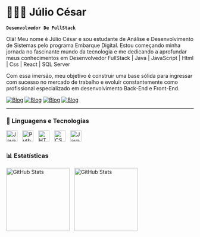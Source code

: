 # 🧑🏻‍💻 Júlio César

**`Desenvolvedor De FullStack`**

Olá!
Meu nome é Júlio César e sou estudante de Análise e Desenvolvimento de Sistemas pelo programa Embarque Digital. Estou começando minha jornada no fascinante mundo da tecnologia e me dedicando a aprofundar meus conhecimentos em Desenvolvedor FullStack | Java | JavaScript | Html | Css | React | SQL Server

Com essa imersão, meu objetivo é construir uma base sólida para ingressar com sucesso no mercado de trabalho e evoluir constantemente como profissional especializado em desenvolvimento Back-End e Front-End.

[![Blog](https://img.shields.io/badge/GitHub-100000?style=for-the-badge&logo=github&logoColor=white)](https://github.com/JulioC3sarDev)
[![Blog](https://img.shields.io/badge/LinkedIn-0077B5?style=for-the-badge&logo=linkedin&logoColor=white)](https://www.linkedin.com/in/j%C3%BAlioc%C3%A9sarlk/)
[![Blog](https://img.shields.io/badge/Gmail-D14836?style=for-the-badge&logo=gmail&logoColor=white)](https://criarmeulink.com.br/u/1740886674)
[![Blog](https://img.shields.io/badge/linktree-39E09B?style=for-the-badge&logo=linktree&logoColor=white)](https://linktr.ee/JulioC3sar)

---

### 🤖 Linguagens e Tecnologias

<img 
    align="left" 
    alt="Java"
    title="Java" 
    width="30px" 
    style="padding-right: 10px;" 
    src="https://camo.githubusercontent.com/0d4b500c99671bf83bcb747e4f25f3da28765f2bbb4cdd9733c09f9a46381aaa/68747470733a2f2f63646e2e6a7364656c6976722e6e65742f67682f64657669636f6e732f64657669636f6e2f69636f6e732f6a6176612f6a6176612d6f726967696e616c2e737667" />
<img 
    align="left" 
    alt="Python" 
    title="Python"
    width="30px" 
    style="padding-right: 10px;" 
    src="https://cdn.jsdelivr.net/gh/devicons/devicon@latest/icons/python/python-original.svg" 
/>
<img 
    align="left" 
    alt="HTML"
    title="HTML" 
    width="30px" 
    style="padding-right: 10px;" 
    src="https://cdn.jsdelivr.net/gh/devicons/devicon@latest/icons/html5/html5-original.svg" 
/>
<img 
    align="left" 
    alt="CSS" 
    title="CSS"
    width="30px" 
    style="padding-right: 10px;" 
    src="https://cdn.jsdelivr.net/gh/devicons/devicon@latest/icons/css3/css3-original.svg" 
/>
<img 
    align="left" 
    alt="JavaScript"
    title="JavaScrpit" 
    width="30px" 
    style="padding-right: 10px;" 
    src="https://camo.githubusercontent.com/34c801e15a80d0d62f3da09bc6ca4f46a243457939381ae67f5003bdac51d432/68747470733a2f2f63646e2e6a7364656c6976722e6e65742f67682f64657669636f6e732f64657669636f6e2f69636f6e732f6a6176617363726970742f6a6176617363726970742d706c61696e2e737667" />

<br/>
<br/>

### 📊 Estatísticas

<p>
  <img 
    align="left" 
    alt="GitHub Stats" 
    height="170" 
    style="padding-right: 10px;" 
    src="https://github-readme-stats.vercel.app/api?username=JulioC3sarDev&show_icons=true&theme=tokyonight&include_all_commits=true&locale=pt-br" 
  />

<img 
      align="left" 
      alt="GitHub Stats" 
      height="170" 
      src="https://github-readme-stats.vercel.app/api/top-langs/?username=JulioC3sarDev&theme=tokyonight&layout=compact&custom_title=Tecnologias&langs_count=11" 
  />

</p>

